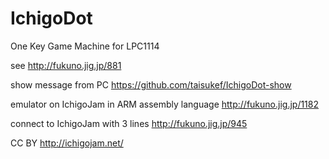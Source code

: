 IchigoDot
=========

One Key Game Machine for LPC1114

see http://fukuno.jig.jp/881

show message from PC
https://github.com/taisukef/IchigoDot-show

emulator on IchigoJam in ARM assembly language
http://fukuno.jig.jp/1182

connect to IchigoJam with 3 lines
http://fukuno.jig.jp/945

CC BY http://ichigojam.net/
